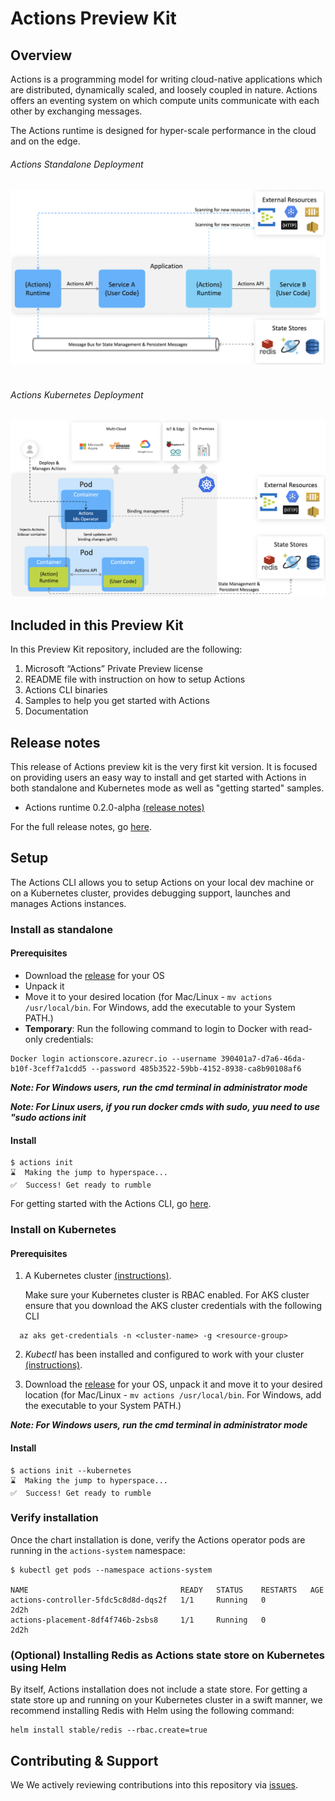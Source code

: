 # Actions Preview Kit

## Overview

Actions is a programming model for writing cloud-native applications which are distributed, dynamically scaled, and loosely coupled in nature. Actions offers an eventing system on which compute units communicate with each other by exchanging messages.

The Actions runtime is designed for hyper-scale performance in the cloud and on the edge.
<br>
###### Actions Standalone Deployment
![Actions Standalone](/docs/imgs/actions_standalone.png)
<br>
<br>
###### Actions Kubernetes Deployment
![Actions on Kubernetes](/docs/imgs/actions_k8s.png)


## Included in this Preview Kit 

In this Preview Kit repository, included are the following:

1. Microsoft “Actions” Private Preview license
2. README file with instruction on how to setup Actions
3. Actions CLI binaries
4. Samples to help you get started with Actions
5. Documentation


## Release notes

This release of Actions preview kit is the very first kit version. It is focused on providing users an easy way to install and get started with Actions in both standalone and Kubernetes mode as well as "getting started" samples.   

* Actions runtime 0.2.0-alpha [(release notes)](https://github.com/actionscore/actions/blob/master/docs/release_notes/v0.2.0-alpha.md)

For the full release notes, go [here](https://github.com/actionscore/actions/docs/preview/release_notes/v0.1.0.md). 


## Setup

The Actions CLI allows you to setup Actions on your local dev machine or on a Kubernetes cluster, provides debugging support, launches and manages Actions instances.

### Install as standalone

#### Prerequisites

* Download the [release](https://github.com/actionscore/cli/releases) for your OS
* Unpack it
* Move it to your desired location (for Mac/Linux - ```mv actions /usr/local/bin```. For Windows, add the executable to your System PATH.)
* **Temporary**: Run the following command to login to Docker with read-only credentials:

```
Docker login actionscore.azurecr.io --username 390401a7-d7a6-46da-b10f-3ceff7a1cdd5 --password 485b3522-59bb-4152-8938-ca8b90108af6
```

__*Note: For Windows users, run the cmd terminal in administrator mode*__

__*Note: For Linux users, if you run docker cmds with sudo, yuu need to use "sudo actions init*__


#### Install

```
$ actions init
⌛  Making the jump to hyperspace...
✅  Success! Get ready to rumble
```

For getting started with the Actions CLI, go [here](https://github.com/actionscore/cli/blob/master/README.md).


### Install on Kubernetes

#### Prerequisites

1. A Kubernetes cluster [(instructions)](https://kubernetes.io/docs/tutorials/kubernetes-basics/).
    
    Make sure your Kubernetes cluster is RBAC enabled.
    For AKS cluster ensure that you download the AKS cluster credentials with the following CLI

  ```cli
    az aks get-credentials -n <cluster-name> -g <resource-group>
  ```

2. *Kubectl* has been installed and configured to work with your cluster [(instructions)](https://kubernetes.io/docs/tasks/tools/install-kubectl/).

3. Download the [release](https://github.com/actionscore/cli/releases) for your OS, unpack it and move it to your desired location (for Mac/Linux - ```mv actions /usr/local/bin```. For Windows, add the executable to your System PATH.)

__*Note: For Windows users, run the cmd terminal in administrator mode*__


#### Install

```
$ actions init --kubernetes
⌛  Making the jump to hyperspace...
✅  Success! Get ready to rumble
```

### Verify installation

Once the chart installation is done, verify the Actions operator pods are running in the `actions-system` namespace:
```
$ kubectl get pods --namespace actions-system

NAME                                  READY   STATUS    RESTARTS   AGE
actions-controller-5fdc5c8d8d-dqs2f   1/1     Running   0          2d2h
actions-placement-8df4f746b-2sbs8     1/1     Running   0          2d2h
```

### (Optional) Installing Redis as Actions state store on Kubernetes using Helm

By itself, Actions installation does not include a state store. 
For getting a state store up and running on your Kubernetes cluster in a swift manner, we recommend installing Redis with Helm using the following command:
```
helm install stable/redis --rbac.create=true
```

## Contributing & Support

We We actively reviewing contributions into this repository via [issues](https://help.github.com/en/articles/creating-an-issue). 
